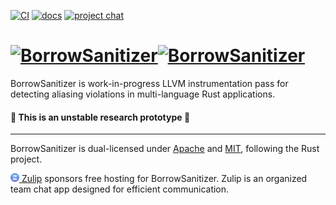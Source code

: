 [![CI](https://github.com/BorrowSanitizer/bsan/actions/workflows/ci.yml/badge.svg)](https://github.com/BorrowSanitizer/bsan/actions/workflows/ci.yml) [![docs](https://github.com/borrow-sanitizer/docs/actions/workflows/docs.yml/badge.svg)](https://borrowsanitizer.com) [![project chat](https://img.shields.io/badge/zulip-join_chat-brightgreen.svg)](https://bsan.zulipchat.com/)

# <a href="https://borrowsanitizer.com"><img height="50px" width="30px" src="https://borrowsanitizer.com/images/bsan.svg" alt="BorrowSanitizer"/></a><a href="https://github.com/BorrowSanitizer/bsan"><picture><source media="(prefers-color-scheme: dark)" height="60px" height="60px" srcset="https://borrowsanitizer.com/images/bsan-text-dark.svg"/><img height="60px" height="60px" src="https://borrowsanitizer.com/images/bsan-text-light.svg" alt="BorrowSanitizer" /></picture></a>

BorrowSanitizer is work-in-progress LLVM instrumentation pass for detecting aliasing violations in multi-language Rust applications.

#### 🚧 This is an unstable research prototype 🚧 

---
BorrowSanitizer is dual-licensed under [Apache](https://github.com/BorrowSanitizer/rust/blob/bsan/LICENSE-APACHE) and [MIT](https://github.com/BorrowSanitizer/rust/blob/bsan/LICENSE-MIT), following the Rust project.

[<img src="zulip-icon-circle.svg" alt="Zulip" style="height: 1em;"/> Zulip](https://zulip.com/) sponsors free hosting for BorrowSanitizer. Zulip is an organized team chat app designed for efficient communication.
